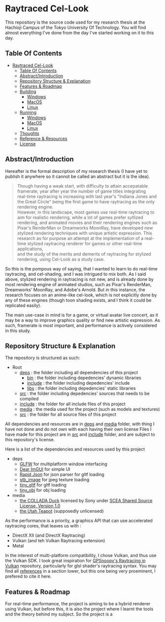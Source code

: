 # Raytraced Cel-Look


This repository is the source code used for my research thesis at the Hachioji Campus of the Tokyo University Of Technology.
You will find almost everything I've done from the day I've started working on it to this day.

## Table Of Contents

- [Raytraced Cel-Look](#raytraced-cel-look)
	- [Table Of Contents](#table-of-contents)
	- [Abstract/Introduction](#abstract-/-introduction)
	- [Repository Structure & Explanation](#repository-structure-&-explanation)
	- [Features & Roadmap](#features-&-roadmap)
	- [Building](#building)
		- [Windows](#windows)
		- [MacOS](#macoS)
		- [Linux](#linux)
	- [Running](#running)
		- [Windows](#windows)
		- [MacOS](#macoS)
		- [Linux](#linux)
	- [Thoughts](#toughts)
	- [Reference & Resources](#reference-&-resources)
	- [License](#license)

 ## Abstract/Introduction

 Hereafter is the formal description of my research thesis (I have yet to publish it anywhere so it cannot be called an abstract but it is the idea).

 > Though having a weak start, with difficulty to attain accepatable framerate, year after year the number of game titles integrating  
 real-time raytracing is increasing with last year's "Indiana Jones and the Great Circle" being the first game to have raytracing as the only rendering engine.  
 However, in this landscape, most games use real-time raytracing to aim for realistic rendering, while a lot of games prefer sytlized rendering, and animated movies and their rendering engines such as Pixar's RenderMan or Dreamworks MoonRay,  have developed new stylized rendering techniques with unique artistic expression.
 This research as for purpose an attempt at the implementation of a real-time stylized raytracing renderer for games or other real-time applications,  
 and the study of the merits and demerits of raytracing for stylized rendering, using Cel-Look as a study case.


 So this is the pompous way of saying, that I wanted to learn to do real-time raytracing, and cel-shading, and I was intrigued to mix both.
 As I said above, stylized rendering in raytracing is not new, and is already done by most rendering engine of animated studios, such as Pixar's RenderMan, Dreamworks' MoonRay, and Adobe's Arnold.
 But in this instance, the research focuses on an anime-like cel-look, which is not explicitly done by any of these engines (though toon shading exists, and I think it could be replicated easily).

 The main use-case in mind is for a game, or virtual avatar live concert, as it may be a way to improve graphics quality or find new artistic expression.
 As such, framerate is most important, and performance is actively considered in this study.

 ## Repository Structure & Explanation

 The repository is structured as such:

- Root
	- [deps](deps/) : the folder including all dependencies of this project
		- [bin](deps/bin/) : the folder including depedencies' dynamic libraries
		- [include](deps/include/) : the folder including depedencies' include
		- [libs](deps/libs/) : the folder including depedencies' static libraries
	- [src](deps/src/) : the folder including depedencies' sources that needs to be compiled
	- [include](include/) : the folder for all include files of this project
	- [media](media/) : the media used for the project (such as models and textures)
	- [src](src/) : the folder for all source files of this project

All dependencies and resources are in [deps](deps/) and [media](media/) folder, with thing I have not done and do not own with each having their own license
Files I have made for this project are in  [src](src/) and [include](include/) folder, and are subject to this repository's license.

Here is a list of the dependencies and resources used by this project
- deps
	- [GLFW](https://www.glfw.org/) for multiplatform window interfacing
	- [Dear ImGUI](https://github.com/ocornut/imgui) for simple UI
	- [Rapid Json](https://rapidjson.org/) for json parser for gltf loading
	- [stb_image](https://github.com/nothings/stb/tree/master) for jpeg texture loading
	- [tiny_gltf](https://github.com/syoyo/tinygltf) for gltf loading
	- [tiny_obj](https://github.com/tinyobjloader/tinyobjloader) for obj loading
- media
	- [the COLLADA Duck](https://github.com/KhronosGroup/glTF-Sample-Assets/tree/main/Models/Duck) licensed by Sony under [SCEA Shared Source License, Version 1.0](https://spdx.org/licenses/SCEA.html)
	- [the Utah Teapot](https://graphics.cs.utah.edu/teapot/) (supposedly unlicensed)

 
 As the performance is a priority, a graphics API that can use accelerated raytracing cores, that leaves us with : 
  - DirectX XII (and DirectX Raytracing)
  - Vulkan (and teh Vulkan Raytracing extension)
  - Metal

In the interest of multi-platform compatibility, I chose Vulkan, and thus use the Vulkan SDK.
I took great inspiration for [GPSnoopy's Raytracing in Vulkan](https://github.com/GPSnoopy/RayTracingInVulkan) repository, particularly for glsl shader's raytracing syntax.
You may find all [references](#reference-&-resources) in a section lower, but this one being very proeminent, I prefered to cite it here.

## Features & Roadmap

For real-time performance, the project is aiming to be a hybrid renderer using Vulkan, but before this, it is also the project where I learnt the tools and the theory behind my subject. 
So the project is a 
